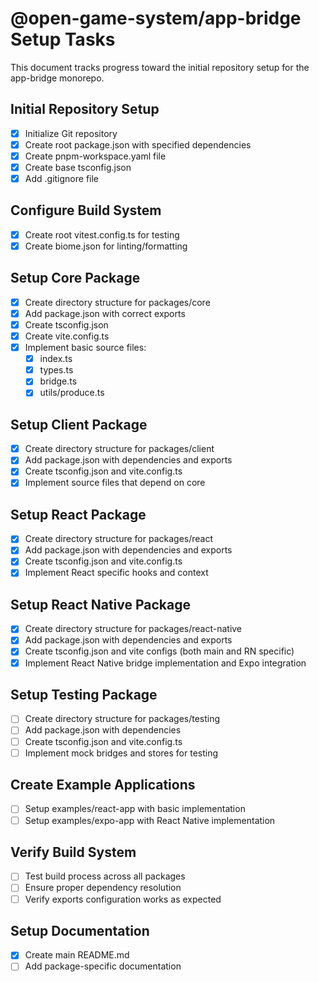 # @open-game-system/app-bridge Setup Tasks

This document tracks progress toward the initial repository setup for the app-bridge monorepo.

## Initial Repository Setup

- [x] Initialize Git repository
- [x] Create root package.json with specified dependencies
- [x] Create pnpm-workspace.yaml file
- [x] Create base tsconfig.json
- [x] Add .gitignore file

## Configure Build System

- [x] Create root vitest.config.ts for testing
- [x] Create biome.json for linting/formatting

## Setup Core Package

- [x] Create directory structure for packages/core
- [x] Add package.json with correct exports
- [x] Create tsconfig.json
- [x] Create vite.config.ts
- [x] Implement basic source files:
  - [x] index.ts
  - [x] types.ts
  - [x] bridge.ts
  - [x] utils/produce.ts

## Setup Client Package

- [x] Create directory structure for packages/client
- [x] Add package.json with dependencies and exports
- [x] Create tsconfig.json and vite.config.ts
- [x] Implement source files that depend on core

## Setup React Package

- [x] Create directory structure for packages/react
- [x] Add package.json with dependencies and exports
- [x] Create tsconfig.json and vite.config.ts
- [x] Implement React specific hooks and context

## Setup React Native Package

- [x] Create directory structure for packages/react-native
- [x] Add package.json with dependencies and exports 
- [x] Create tsconfig.json and vite configs (both main and RN specific)
- [x] Implement React Native bridge implementation and Expo integration

## Setup Testing Package

- [ ] Create directory structure for packages/testing
- [ ] Add package.json with dependencies
- [ ] Create tsconfig.json and vite.config.ts
- [ ] Implement mock bridges and stores for testing

## Create Example Applications

- [ ] Setup examples/react-app with basic implementation
- [ ] Setup examples/expo-app with React Native implementation

## Verify Build System

- [ ] Test build process across all packages
- [ ] Ensure proper dependency resolution
- [ ] Verify exports configuration works as expected

## Setup Documentation

- [x] Create main README.md
- [ ] Add package-specific documentation 